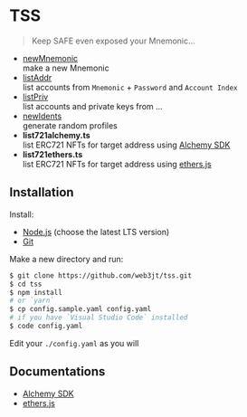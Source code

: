 # TSS

> Keep SAFE even exposed your Mnemonic...

- [newMnemonic](./md/newMnemonic.md)<br>
  make a new Mnemonic
- [listAddr](./md/listAddr.md)<br>
  list accounts from `Mnemonic` + `Password` and `Account Index`
- [listPriv](./md/listPriv.md)<br>
  list accounts and private keys from ...
- [newIdents](./md/idents.md)<br>
  generate random profiles
- **list721alchemy.ts**<br>
  list ERC721 NFTs for target address using [Alchemy SDK](https://github.com/alchemyplatform/alchemy-sdk-js)
- **list721ethers.ts**<br>
  list ERC721 NFTs for target address using [ethers.js](https://github.com/ethers-io/ethers.js)


## Installation

Install:

- [Node.js](https://nodejs.org/en/) (choose the latest LTS version)
- [Git](https://git-scm.com/)

Make a new directory and run:

```bash
$ git clone https://github.com/web3jt/tss.git
$ cd tss
$ npm install
# or `yarn`
$ cp config.sample.yaml config.yaml
# if you have `Visual Studio Code` installed
$ code config.yaml
```

Edit your `./config.yaml` as you will


## Documentations

- [Alchemy SDK](https://docs.alchemy.com/docs)
- [ethers.js](https://docs.ethers.org/v6/)
